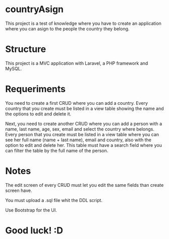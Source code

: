 # countryAsign
This project is a test of knowledge where you have to create an application where you can asign to the people the country they belong.

# Structure
This project is a MVC application with Laravel, a PHP framework and MySQL.

# Requeriments
You need to create a first CRUD where you can add a country. Every country that you create must be listed in a view table showing the name and the options to edit and delete it.

Next, you need to create another CRUD where you can add a person with a  name, last name, age, sex, email and select the country where belongs. Every person that you create must be listed in a view table where you can see her full name (name + last name), email and country, also with the option to edit and delete her. This table must have a search field where you can filter the table by the full name of the person. 

# Notes
The edit screen of every CRUD must let you edit the same fields than create screen have.

You must upload a .sql file whit the DDL script.

Use Bootstrap for the UI.

# Good luck! :D
